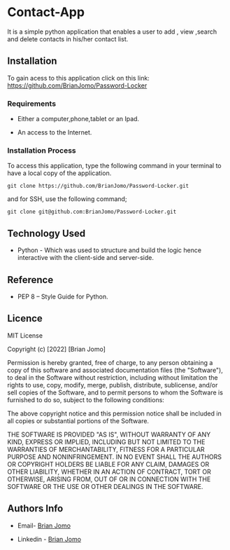 # Contact-App
It is a simple python application that enables a user to add , view ,search and delete contacts in his/her contact list.

## Installation

To gain acess to this application click on this link: https://github.com/BrianJomo/Password-Locker

### Requirements

* Either a computer,phone,tablet or an Ipad.

* An access to the Internet.

### Installation Process

To access this application, type the following command in your terminal to have a local copy of the application.
```
git clone https://github.com/BrianJomo/Password-Locker.git
```
and for SSH, use the following command;
```
git clone git@github.com:BrianJomo/Password-Locker.git
```
## Technology Used

* Python - Which was used to structure and build the logic hence interactive with the client-side and server-side.

## Reference

* PEP 8 – Style Guide for Python.

## Licence

MIT License

Copyright (c) [2022] [Brian Jomo]

Permission is hereby granted, free of charge, to any person obtaining a copy
of this software and associated documentation files (the "Software"), to deal
in the Software without restriction, including without limitation the rights
to use, copy, modify, merge, publish, distribute, sublicense, and/or sell
copies of the Software, and to permit persons to whom the Software is
furnished to do so, subject to the following conditions:

The above copyright notice and this permission notice shall be included in all
copies or substantial portions of the Software.

THE SOFTWARE IS PROVIDED "AS IS", WITHOUT WARRANTY OF ANY KIND, EXPRESS OR
IMPLIED, INCLUDING BUT NOT LIMITED TO THE WARRANTIES OF MERCHANTABILITY,
FITNESS FOR A PARTICULAR PURPOSE AND NONINFRINGEMENT. IN NO EVENT SHALL THE
AUTHORS OR COPYRIGHT HOLDERS BE LIABLE FOR ANY CLAIM, DAMAGES OR OTHER
LIABILITY, WHETHER IN AN ACTION OF CONTRACT, TORT OR OTHERWISE, ARISING FROM,
OUT OF OR IN CONNECTION WITH THE SOFTWARE OR THE USE OR OTHER DEALINGS IN THE
SOFTWARE.

## Authors Info

-   Email- [Brian Jomo](mailto:Brianofficial39@gmail.com)

-   Linkedin - [Brian Jomo](https://www.linkedin.com/in/brian-jomo/)


